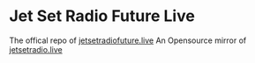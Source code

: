 # Jet Set Radio Future Live
The offical repo of [jetsetradiofuture.live](https://jetsetradiofuture.live)
An Opensource mirror of [jetsetradio.live](https://jetsetradio.live) 

